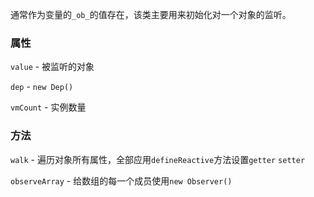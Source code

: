 通常作为变量的`_ob_`的值存在，该类主要用来初始化对一个对象的监听。

### 属性

`value` - 被监听的对象

`dep` - `new Dep()`

`vmCount` - 实例数量

### 方法

`walk` - 遍历对象所有属性，全部应用`defineReactive`方法设置`getter` `setter`

`observeArray` - 给数组的每一个成员使用`new Observer()`

